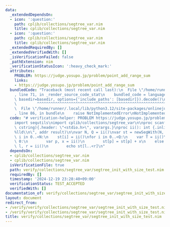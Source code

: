 ```yaml
---
data:
  _extendedDependsOn:
  - icon: ':question:'
    path: cplib/collections/segtree_var.nim
    title: cplib/collections/segtree_var.nim
  - icon: ':question:'
    path: cplib/collections/segtree_var.nim
    title: cplib/collections/segtree_var.nim
  _extendedRequiredBy: []
  _extendedVerifiedWith: []
  _isVerificationFailed: false
  _pathExtension: nim
  _verificationStatusIcon: ':heavy_check_mark:'
  attributes:
    PROBLEM: https://judge.yosupo.jp/problem/point_add_range_sum
    links:
    - https://judge.yosupo.jp/problem/point_add_range_sum
  bundledCode: "Traceback (most recent call last):\n  File \"/home/runner/.local/lib/python3.12/site-packages/onlinejudge_verify/documentation/build.py\"\
    , line 71, in _render_source_code_stat\n    bundled_code = language.bundle(stat.path,\
    \ basedir=basedir, options={'include_paths': [basedir]}).decode()\n          \
    \         ^^^^^^^^^^^^^^^^^^^^^^^^^^^^^^^^^^^^^^^^^^^^^^^^^^^^^^^^^^^^^^^^^^^^^^^^^^^^^^^^^\n\
    \  File \"/home/runner/.local/lib/python3.12/site-packages/onlinejudge_verify/languages/nim.py\"\
    , line 86, in bundle\n    raise NotImplementedError\nNotImplementedError\n"
  code: "# verification-helper: PROBLEM https://judge.yosupo.jp/problem/point_add_range_sum\n\
    import sequtils\nimport cplib/collections/segtree_var\n\nproc scanf(formatstr:\
    \ cstring){.header: \"<stdio.h>\", varargs.}\nproc ii(): int {.inline.} = scanf(\"\
    %lld\\n\", addr result)\n\nvar N, Q = ii()\nvar st = newSegWith(N, l+r, 0)\nfor\
    \ i in 0..<N:\n    st[i] = ii()\nfor i in 0..<Q:\n    var T = ii()\n    if T ==\
    \ 0:\n        var p, x = ii()\n        st[p] = st[p] + x\n    else:\n        var\
    \ l, r = ii()\n        echo st[l..<r]\n"
  dependsOn:
  - cplib/collections/segtree_var.nim
  - cplib/collections/segtree_var.nim
  isVerificationFile: true
  path: verify/collections/segtree_var/segtree_init_with_size_test.nim
  requiredBy: []
  timestamp: '2024-12-19 23:28:40+09:00'
  verificationStatus: TEST_ACCEPTED
  verifiedWith: []
documentation_of: verify/collections/segtree_var/segtree_init_with_size_test.nim
layout: document
redirect_from:
- /verify/verify/collections/segtree_var/segtree_init_with_size_test.nim
- /verify/verify/collections/segtree_var/segtree_init_with_size_test.nim.html
title: verify/collections/segtree_var/segtree_init_with_size_test.nim
---
```

